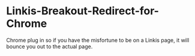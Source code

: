 # Linkis-Breakout-Redirect-for-Chrome
Chrome plug in so if you have the misfortune to be on a Linkis page, it will bounce you out to the actual page.
